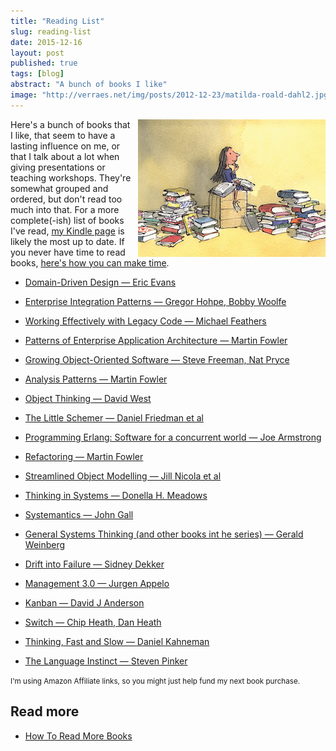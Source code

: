 ```yaml
---
title: "Reading List"
slug: reading-list
date: 2015-12-16
layout: post
published: true
tags: [blog]
abstract: "A bunch of books I like"
image: "http://verraes.net/img/posts/2012-12-23/matilda-roald-dahl2.jpg"
---
```


<img style="float:right;margin-left: 10px" src="/img/posts/2012-12-23/matilda-roald-dahl2-small.jpg" alt="Books">

Here's a bunch of books that I like, that seem to have a lasting influence on me, or that I talk about a lot when giving presentations or teaching workshops. They're somewhat grouped and ordered, but don't read too much into that. For a more complete(-ish) list of books I've read, [my Kindle page](https://kindle.amazon.com/profile/Mathias-Verraes/722986/read) is likely the most up to date. If you never have time to read books, [here's how you can make time](/2012/12/how-to-read-more-books/).


- [Domain-Driven Design — Eric Evans](http://amzn.to/1CdXXP9)
- [Enterprise Integration Patterns — Gregor Hohpe, Bobby Woolfe](http://amzn.to/1dFVRMd)
- [Working Effectively with Legacy Code — Michael Feathers](http://amzn.to/1dFXMR2)
- [Patterns of Enterprise Application Architecture — Martin Fowler](http://amzn.to/1dFWKEz)
- [Growing Object-Oriented Software — Steve Freeman, Nat Pryce](http://amzn.to/1LQJax8)
- [Analysis Patterns — Martin Fowler](http://amzn.to/1dFVTns)
- [Object Thinking — David West](http://amzn.to/1dFWBku)
- [The Little Schemer — Daniel Friedman et al](http://amzn.to/1HFxZX6)
- [Programming Erlang: Software for a concurrent world — Joe Armstrong](http://amzn.to/1HFy79c)
- [Refactoring — Martin Fowler](http://amzn.to/1S05xyE)
- [Streamlined Object Modelling — Jill Nicola et al](http://amzn.to/1S05zXx)

- [Thinking in Systems — Donella H. Meadows](http://amzn.to/1JOJJ7h)
- [Systemantics — John Gall](http://amzn.to/1LMl99l)
- [General Systems Thinking (and other books int he series) — Gerald Weinberg](http://amzn.to/1dFW6ab)
- [Drift into Failure — Sidney Dekker](http://amzn.to/1Te3XvE)

- [Management 3.0 — Jurgen Appelo](http://amzn.to/1dFYaie)
- [Kanban — David J Anderson](http://amzn.to/1dFXUzM)
- [Switch — Chip Heath, Dan Heath](http://amzn.to/1HFy7Ws)

- [Thinking, Fast and Slow — Daniel Kahneman](http://amzn.to/1HFy1hM)
- [The Language Instinct — Steven Pinker](http://amzn.to/1CdYn85)



<small>I'm using Amazon Affiliate links, so you might just help fund my next book purchase.</small> 


## Read more

- [How To Read More Books](/2012/12/how-to-read-more-books/)


